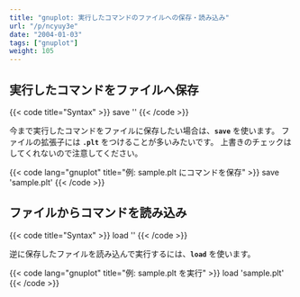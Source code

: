 ```yaml
---
title: "gnuplot: 実行したコマンドのファイルへの保存・読み込み"
url: "/p/ncyuy3e"
date: "2004-01-03"
tags: ["gnuplot"]
weight: 105
---
```


実行したコマンドをファイルへ保存
----

{{< code title="Syntax" >}}
save '<filename>'
{{< /code >}}

今まで実行したコマンドをファイルに保存したい場合は、**`save`** を使います。
ファイルの拡張子には **`.plt`** をつけることが多いみたいです。
上書きのチェックはしてくれないので注意してください。

{{< code lang="gnuplot" title="例: sample.plt にコマンドを保存" >}}
save 'sample.plt'
{{< /code >}}


ファイルからコマンドを読み込み
----

{{< code title="Syntax" >}}
load '<filename>'
{{< /code >}}

逆に保存したファイルを読み込んで実行するには、**`load`** を使います。

{{< code lang="gnuplot" title="例: sample.plt を実行" >}}
load 'sample.plt'
{{< /code >}}
